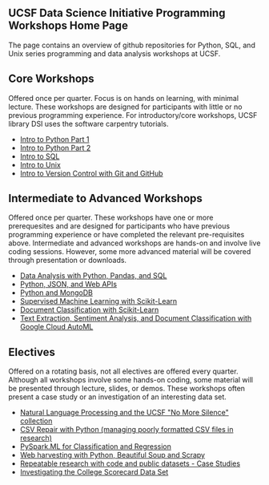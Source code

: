## UCSF Data Science Initiative Programming Workshops Home Page

The page contains an overview of github repositories for Python, SQL, and Unix series programming and data analysis workshops at UCSF. 

## Core Workshops

Offered once per quarter. Focus is on hands on learning, with minimal lecture. These workshops are designed for participants with little or no previous programming experience. For introductory/core workshops, UCSF library DSI uses the software carpentry tutorials. 

- [Intro to Python Part 1](https://courses.ucsf.edu/course/view.php?id=5281)
- [Intro to Python Part 2](https://courses.ucsf.edu/course/view.php?id=5296)
- [Intro to SQL](https://courses.ucsf.edu/course/view.php?id=4401)
- [Intro to Unix](https://courses.ucsf.edu/course/view.php?id=5327)
- [Intro to Version Control with Git and GitHub](https://courses.ucsf.edu/course/view.php?id=5208)

## Intermediate to Advanced Workshops

Offered once per quarter. These workshops have one or more prerequesites and are designed for participants who have previous programming experience or have completed the relevant pre-requisites above. Intermediate and advanced workshops are hands-on and involve live coding sessions. However, some more advanced material will be covered through presentation or downloads. 

- [Data Analysis with Python, Pandas, and SQL](https://github.com/geoffswc/Python-SQL-Workshop)
- [Python, JSON, and Web APIs](https://github.com/geoffswc/Python-JSON-Workshop)
- [Python and MongoDB](https://github.com/geoffswc/MongoDB-Python-Workshop)
- [Supervised Machine Learning with Scikit-Learn](https://github.com/geoffswc/Covid-Test-Predictions)
- [Document Classification with Scikit-Learn](https://github.com/geoffswc/Scikit-Learn-Workshop)
- [Text Extraction, Sentiment Analysis, and Document Classification with Google Cloud AutoML](https://github.com/geoffswc/GCP-Machine-Learning-API-Workshop)

## Electives

Offered on a rotating basis, not all electives are offered every quarter. Although all workshops involve some hands-on coding, some material will be presented through lecture, slides, or demos. These workshops often present a case study or an investigation of an interesting data set. 

- [Natural Language Processing and the UCSF "No More Silence" collection](https://github.com/geoffswc/NLP-NoMoreSilence-Workshop)
- [CSV Repair with Python (managing poorly formatted CSV files in research)](https://github.com/geoffswc/CSV-Repair)
- [PySpark.ML for Classification and Regression](https://github.com/geoffswc/PySparkMLRegression)
- [Web harvesting with Python, Beautiful Soup and Scrapy](https://github.com/geoffswc/NCSL-Coronavirus-Data)
- [Repeatable research with code and public datasets - Case Studies](https://github.com/geoffswc/Code_Handoff_Workshop)
- [Investigating the College Scorecard Data Set](https://github.com/geoffswc/Data-Science-Related-Degrees)





